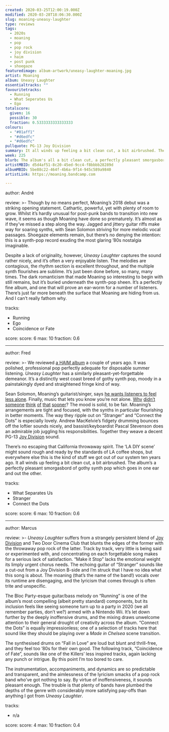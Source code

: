 ```yaml
---
created: 2020-03-25T12:00:19.000Z
modified: 2020-03-28T18:06:30.000Z
slug: moaning-uneasy-laughter
type: reviews
tags:
  - 2020s
  - moaning
  - pop
  - pop rock
  - joy division
  - haim
  - post punk
  - shoegaze
featuredimage: album-artwork/uneasy-laughter-moaning.jpg
artist: Moaning
album: Uneasy Laughter
essentialtracks: ""
favouritetracks:
  - Running
  - What Seperates Us
  - Ego
totalscore:
  given: 16
  possible: 30
  fraction: 0.5333333333333333
colours:
  - "#01aff1"
  - "#d6edfc"
  - "#d6edfc"
pullquote: PG-13 Joy Division
summary: It all winds up feeling a bit clean cut, a bit airbrushed. The album’s a perfectly pleasant smorgasbord of gothy synth pop which goes in one ear and out the other.
week: 225
blurb: The album's all a bit clean cut, a perfectly pleasant smorgasbord of gothy synth pop which goes in one ear and out the other.
artistMBID: d5d4af51-8c20-45ed-9cc4-f8bbbb28289d
albumMBID: 5be88c22-464f-4b6a-9f14-945c589a9840
artistLink: https://moaning.bandcamp.com

---
```

author: André

review: >-
  Though by no means perfect, Moaning’s 2018 debut was a striking opening statement. Cathartic, powerful, yet with plenty of room to grow. Whilst it’s hardly unusual for post-punk bands to transition into new wave, it seems as though Moaning have done so prematurely. It’s almost as if they’ve missed a step along the way. Jagged and jittery guitar riffs make way for soaring synths, with Sean Solomon striving for more melodic vocal passages. Shoegaze elements remain, but there’s no denying the intention: this is a synth-pop record exuding the most glaring ’80s nostalgia imaginable.

  Despite a lack of originality, however, *Uneasy Laughter* captures the sound rather nicely, and it’s often a very enjoyable listen. The melodies are contagious, the rhythm section is excellent throughout, and the multiple synth flourishes are sublime. It’s just been done before, so many, many times. The dark romanticism that made Moaning so interesting to begin with still remains, but it’s buried underneath the synth-pop sheen. It’s a perfectly fine album, and one that will prove an ear-worm for a number of listeners. There’s just far more beneath the surface that Moaning are hiding from us. And I can’t really fathom why.

tracks:
  - Running
  - ­­Ego
  - ­­Coincidence or Fate

score:
  score: 6
  max: 10
  fraction: 0.6

---
author: Fred

review: >-
  We reviewed [a HAIM album](/reviews/haim-something-to-tell-you) a couple of years ago. It was polished, professional pop perfectly adequate for disposable summer listening. *Uneasy Laughter* has a similarly pleasant-yet-forgettable demeanor. It’s a distinctly west coast breed of gothy synth pop, moody in a painstakingly dyed and straightened fringe kind of way.

  Sean Solomon, Moaning’s guitarist/singer, says [he wants listeners to feel less alone](https://aestheticmagazinetoronto.com/2020/03/05/sxsw-2020-preview-interview-moaning-talks-uneasy-laughter-sobriety-diy-music). Finally, music that lets you know you’re not alone. [Why](/reviews/nine-inch-nails-the-downward-spiral) [didn’t](/reviews/radiohead-ok-computer) [someone](/reviews/kendrick-lamar-to-pimp-a-butterfl/) [think](/reviews/neil-young-on-the-beach) [of](/reviews/solange-a-seat-at-the-table) [that](/reviews/godspeed-you-black-emperor-f-sharp-a-sharp-infinity) [sooner](https://en.wikipedia.org/wiki/Blues)? The mood is solid, to be fair. Moaning’s arrangements are tight and focused, with the synths in particular flourishing in better moments. The way they ripple out on “Stranger” and “Connect the Dots” is especially lovely. Andrew MacKelvie’s fidgety drumming bounces off the loftier sounds nicely, and bassist/keyboardist Pascal Stevenson does an admirable job juggling his responsibilities. Together they weave a decent PG-13 [Joy Division](/reviews/joy-division-unknown-pleasures) sound.

  There’s no escaping that California throwaway spirit. The ‘LA DIY scene’ might sound rough and ready by the standards of LA coffee shops, but everywhere else this is the kind of stuff we got out of our system ten years ago. It all winds up feeling a bit clean cut, a bit airbrushed. The album’s a perfectly pleasant smorgasbord of gothy synth pop which goes in one ear and out the other.

tracks:
  - What Separates Us
  - ­­Stranger
  - ­­Connect the Dots

score:
  score: 6
  max: 10
  fraction: 0.6

---
author: Marcus

review: >-
  *Uneasy Laughter* suffers from a strangely persistent blend of [Joy Division](/reviews/joy-division-unknown-pleasures) and Two Door Cinema Club that blunts the edges of the former with the throwaway pop rock of the latter. Track by track, very little is being said or experimented with, and concentrating on each forgettable song makes for a serious lack of satisfaction. “Make it Stop” lacks the emotional weight its limply urgent chorus needs. The echoing guitar of “Stranger” sounds like a cut-out from a Joy Division B-side and I’m struck that I have no idea what this song is about. The moaning (that’s the name of the band!) vocals over its runtime are disengaging, and the lyricism that comes through is often trite and unspecific.

  The Bloc Party-esque guitar/bass melody on “Running” is one of the album’s most compelling (albeit pretty standard) components, but its inclusion feels like seeing someone turn up to a party in 2020 (we all remember parties, don’t we?) armed with a Nintendo Wii. It’s let down further by the deeply inoffensive drums, and the mixing draws unwelcome attention to their general drought of creativity across the album. “Connect the Dots” is equally impressionless; one of a selection of tracks here that sound like they should be playing over a *Made in Chelsea* scene transition.

  The synthesised drums on “Fall in Love” are loud but blunt and thrill-free, and they feel too ’80s for their own good. The following track, “Coincidence of Fate”, sounds like one of the Killers’ less inspired tracks, again lacking any punch or intrigue. By this point I’m too bored to care.

  The instrumentation, accompaniments, and dynamics are so predictable and transparent, and the aimlessness of the lyricism smacks of a pop rock band who’ve got nothing to say. By virtue of inoffensiveness, it sounds pleasant enough. The trouble is that plenty of bands have plumbed the depths of the genre with considerably more satisfying pay-offs than anything I got from *Uneasy Laughter*.

tracks:
  - n/a

score:
  score: 4
  max: 10
  fraction: 0.4
